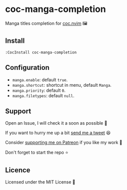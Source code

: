 # coc-manga-completion

Manga titles completion for [coc.nvim](https://github.com/neoclide/coc.nvim) 🖼️

## Install

```
:CocInstall coc-manga-completion
```

## Configuration

- `manga.enable`: default `true`.
- `manga.shortcut`: shortcut in menu, default `Manga`.
- `manga.priority`: default `0`.
- `manga.filetypes`: default `null`.

## Support

Open an Issue, I will check it a soon as possible 👀

If you want to hurry me up a bit
[send me a tweet](https://twitter.com/UltiRequiem) 😆

Consider [supporting me on Patreon](https://patreon.com/UltiRequiem) if you
like my work 🙏

Don't forget to start the repo ⭐

## Licence

Licensed under the MIT License 📄
